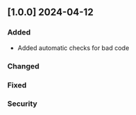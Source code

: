## [1.0.0] 2024-04-12

### Added
 - Added automatic checks for bad code


### Changed


### Fixed


### Security

